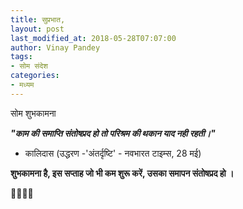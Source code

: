 ```yaml
---
title: सुप्रभात,
layout: post
last_modified_at: 2018-05-28T07:07:00
author: Vinay Pandey
tags:
- सोम संदेश
categories:
- मध्यम
---
```

सोम शुभकामना


***"काम की समाप्ति संतोषप्रद हो तो परिश्रम की थकान याद नही रहती।"***
- कालिदास (उद्धरण -'अंतर्दृष्टि' - नवभारत टाइम्स, 28 मई)

**शुभकामना है, इस सप्ताह जो भी कम शुरू करें, उसका समापन संतोषप्रद हो ।**

🙏🌷🌷🙏


